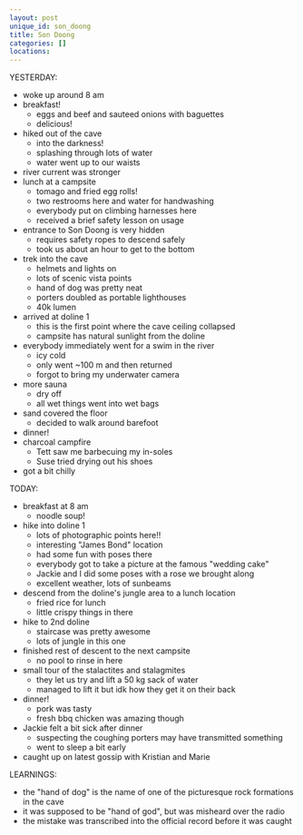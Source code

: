 ```yaml
---
layout: post
unique_id: son_doong
title: Son Doong
categories: []
locations: 
---
```


YESTERDAY:
* woke up around 8 am
* breakfast!
  * eggs and beef and sauteed onions with baguettes
  * delicious!
* hiked out of the cave
  * into the darkness!
  * splashing through lots of water
  * water went up to our waists
* river current was stronger
* lunch at a campsite
  * tomago and fried egg rolls!
  * two restrooms here and water for handwashing
  * everybody put on climbing harnesses here
  * received a brief safety lesson on usage
* entrance to Son Doong is very hidden
  * requires safety ropes to descend safely
  * took us about an hour to get to the bottom
* trek into the cave
  * helmets and lights on
  * lots of scenic vista points 
  * hand of dog was pretty neat
  * porters doubled as portable lighthouses
  * 40k lumen
* arrived at doline 1
  * this is the first point where the cave ceiling collapsed
  * campsite has natural sunlight from the doline
* everybody immediately went for a swim in the river
  * icy cold
  * only went ~100 m and then returned
  * forgot to bring my underwater camera
* more sauna
  * dry off
  * all wet things went into wet bags
* sand covered the floor
  * decided to walk around barefoot
* dinner!
* charcoal campfire
  * Tett saw me barbecuing my in-soles
  * Suse tried drying out his shoes
* got a bit chilly

TODAY:
* breakfast at 8 am
  * noodle soup!
* hike into doline 1
  * lots of photographic points here!!
  * interesting "James Bond" location
  * had some fun with poses there
  * everybody got to take a picture at the famous "wedding cake"
  * Jackie and I did some poses with a rose we brought along
  * excellent weather, lots of sunbeams
* descend from the doline's jungle area to a lunch location
  * fried rice for lunch
  * little crispy things in there
* hike to 2nd doline
  * staircase was pretty awesome
  * lots of jungle in this one
* finished rest of descent to the next campsite
  * no pool to rinse in here
* small tour of the stalactites and stalagmites
  * they let us try and lift a 50 kg sack of water
  * managed to lift it but idk how they get it on their back
* dinner!
  * pork was tasty
  * fresh bbq chicken was amazing though
* Jackie felt a bit sick after dinner
  * suspecting the coughing porters may have transmitted something
  * went to sleep a bit early
* caught up on latest gossip with Kristian and Marie

LEARNINGS:
* the "hand of dog" is the name of one of the picturesque rock formations in the cave
* it was supposed to be "hand of god", but was misheard over the radio
* the mistake was transcribed into the official record before it was caught
